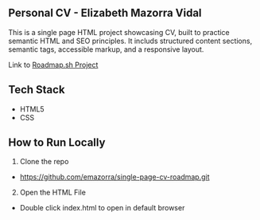 ## Personal CV - Elizabeth Mazorra Vidal
This is a single page HTML project showcasing CV, built to practice semantic HTML and SEO principles. It includs structured content sections, semantic tags, accessible markup, and a responsive layout.

Link to [Roadmap.sh Project](https://roadmap.sh/projects/single-page-cv)

## Tech Stack
- HTML5
- CSS

## How to Run Locally
1. Clone the repo 
- https://github.com/emazorra/single-page-cv-roadmap.git
2. Open the HTML File
- Double click index.html to open in default browser




